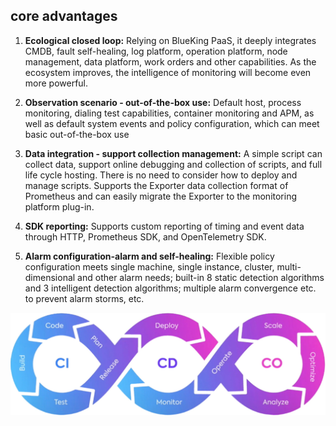 ## core advantages


1. **Ecological closed loop:** Relying on BlueKing PaaS, it deeply integrates CMDB, fault self-healing, log platform, operation platform, node management, data platform, work orders and other capabilities. As the ecosystem improves, the intelligence of monitoring will become even more powerful.

2. **Observation scenario - out-of-the-box use:** Default host, process monitoring, dialing test capabilities, container monitoring and APM, as well as default system events and policy configuration, which can meet basic out-of-the-box use

3. **Data integration - support collection management:** A simple script can collect data, support online debugging and collection of scripts, and full life cycle hosting. There is no need to consider how to deploy and manage scripts. Supports the Exporter data collection format of Prometheus and can easily migrate the Exporter to the monitoring platform plug-in.

4. **SDK reporting:** Supports custom reporting of timing and event data through HTTP, Prometheus SDK, and OpenTelemetry SDK.

5. **Alarm configuration-alarm and self-healing:** Flexible policy configuration meets single machine, single instance, cluster, multi-dimensional and other alarm needs; built-in 8 static detection algorithms and 3 intelligent detection algorithms; multiple alarm convergence etc. to prevent alarm storms, etc.

![](media/16906057539153.jpg)